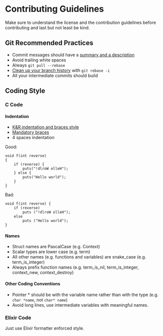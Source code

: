 <!--
 Copyright 2018 Davide Bettio <davide@uninstall.it>

 SPDX-License-Identifier: Apache-2.0 OR LGPL-2.1-or-later
-->

# Contributing Guidelines

Make sure to understand the license and the contribution guidelines before contributing and last but not least be kind.

## Git Recommended Practices

* Commit messages should have a [summary and a description](https://github.com/erlang/otp/wiki/writing-good-commit-messages)
* Avoid trailing white spaces
* Always `git pull --rebase`
* [Clean up your branch history](https://git-scm.com/book/id/v2/Git-Tools-Rewriting-History) with `git rebase -i`
* All your intermediate commits should build

## Coding Style

### C Code

#### Indentation

* [K&R indentation and braces style](https://en.wikipedia.org/wiki/Indentation_style#K&R_style)
* [Mandatory braces](https://en.wikipedia.org/wiki/Indentation_style#Variant:_mandatory_braces)
* 4 spaces indentation

Good:
```
void f(int reverse)
{
    if (reverse) {
        puts("!dlroW olleH");
    } else {
        puts("Hello world");
    }
}
```

Bad:
```
void f(int reverse) {
    if (reverse)
        puts ("!dlroW olleH");
    else
        puts ("Hello world");
}
```

#### Names

* Struct names are PascalCase (e.g. Context)
* Scalar types are lower case (e.g. term)
* All other names (e.g. functions and variables) are snake\_case (e.g. term\_is\_integer)
* Always prefix function names (e.g. term\_is\_nil, term\_is\_integer, context\_new, context\_destroy)

#### Other Coding Conventions
* Pointer * should be with the variable name rather than with the type (e.g. `char *name`, not `char* name`)
* Avoid long lines, use intermediate variables with meaningful names.

### Elixir Code

Just use Elixir formatter enforced style.
